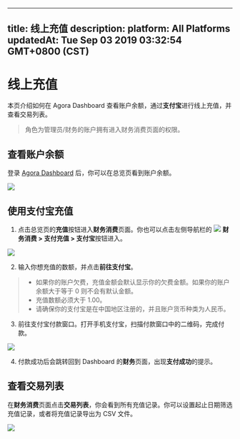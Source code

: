 
---
title: 线上充值
description: 
platform: All Platforms
updatedAt: Tue Sep 03 2019 03:32:54 GMT+0800 (CST)
---
# 线上充值
本页介绍如何在 Agora Dashboard 查看账户余额，通过**支付宝**进行线上充值，并查看交易列表。

> 角色为管理员/财务的账户拥有进入财务消费页面的权限。

## 查看账户余额

登录  [Agora Dashboard](https://dashboard.agora.io/)  后，你可以在总览页看到账户余额。
  
![](https://web-cdn.agora.io/docs-files/1562665959826)

## 使用支付宝充值

1. 点击总览页的**充值**按钮进入**财务消费**页面。你也可以点击左侧导航栏的 ![](https://web-cdn.agora.io/docs-files/1562666103550) **财务消费 > 支付充值 > 支付宝**按钮进入。

![](https://web-cdn.agora.io/docs-files/1562666275283)

2. 输入你想充值的数额，并点击**前往支付宝**。

> - 如果你的账户欠费，充值金额会默认显示你的欠费金额。如果你的账户余额大于等于 0 则不会有默认金额。
> - 充值数额必须大于 1.00。
> - 请确保你的支付宝是在中国地区注册的，并且账户货币种类为人民币。

3. 前往支付宝付款窗口。打开手机支付宝，扫描付款窗口中的二维码，完成付款。

![](https://web-cdn.agora.io/docs-files/1562666593903)

4. 付款成功后会跳转回到 Dashboard 的**财务**页面，出现**支付成功**的提示。

## 查看交易列表

在**财务消费**页面点击**交易列表**，你会看到所有充值记录。你可以设置起止日期筛选充值记录，或者将充值记录导出为 CSV 文件。

![](https://web-cdn.agora.io/docs-files/1562666802803)
